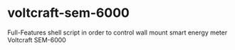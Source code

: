 # voltcraft-sem-6000
Full-Features shell script in order to control wall mount smart energy meter Voltcraft SEM-6000
